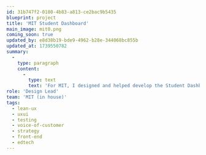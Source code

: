 ```yaml
---
id: 31b747f2-0180-4b83-a813-ce2bac9b5435
blueprint: project
title: 'MIT Student Dashboard'
main_image: mit0.png
coming_soon: true
updated_by: e8d38b19-bde9-4962-b28e-344068bc855b
updated_at: 1739550782
summary:
  -
    type: paragraph
    content:
      -
        type: text
        text: 'For MIT, I designed and helped develop the Student Dashboard, using a Lean UX process of rapid iteration and feedback from students.'
role: 'Design Lead'
team: 'MIT (in house)'
tags:
  - lean-ux
  - uxui
  - testing
  - voice-of-customer
  - strategy
  - front-end
  - edtech
---
```

